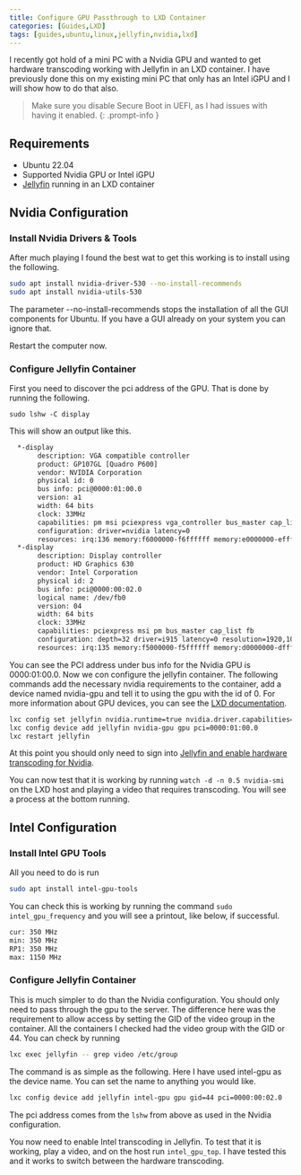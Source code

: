 ```yaml
---
title: Configure GPU Passthrough to LXD Container
categories: [Guides,LXD]
tags: [guides,ubuntu,linux,jellyfin,nvidia,lxd]
---
```


I recently got hold of a mini PC with a Nvidia GPU and wanted to get hardware transcoding working with Jellyfin in an LXD container. I have previously done this on my existing mini PC that only has an Intel iGPU and I will show how to do that also.

> Make sure you disable Secure Boot in UEFI, as I had issues with having it enabled.
{: .prompt-info }

## Requirements

- Ubuntu 22.04
- Supported Nvidia GPU or Intel iGPU
- [Jellyfin](https://jellyfin.org/) running in an LXD container

## Nvidia Configuration
### Install Nvidia Drivers & Tools

After much playing I found the best wat to get this working is to install using the following.

```bash
sudo apt install nvidia-driver-530 --no-install-recommends
sudo apt install nvidia-utils-530
```

The parameter --no-install-recommends stops the installation of all the GUI components for Ubuntu. If you have a GUI already on your system you can ignore that.

Restart the computer now.

### Configure Jellyfin Container

First you need to discover the pci address of the GPU. That is done by running the following.

`sudo lshw -C display`

This will show an output like this.

```bash
  *-display
       description: VGA compatible controller
       product: GP107GL [Quadro P600]
       vendor: NVIDIA Corporation
       physical id: 0
       bus info: pci@0000:01:00.0
       version: a1
       width: 64 bits
       clock: 33MHz
       capabilities: pm msi pciexpress vga_controller bus_master cap_list rom
       configuration: driver=nvidia latency=0
       resources: irq:136 memory:f6000000-f6ffffff memory:e0000000-efffffff memory:f0000000-f1ffffff ioport:e000(size=128) memory:c0000-dffff
  *-display
       description: Display controller
       product: HD Graphics 630
       vendor: Intel Corporation
       physical id: 2
       bus info: pci@0000:00:02.0
       logical name: /dev/fb0
       version: 04
       width: 64 bits
       clock: 33MHz
       capabilities: pciexpress msi pm bus_master cap_list fb
       configuration: depth=32 driver=i915 latency=0 resolution=1920,1080
       resources: irq:135 memory:f5000000-f5ffffff memory:d0000000-dfffffff ioport:f000(size=64)
```

You can see the PCI address under bus info for the Nvidia GPU is 0000:01:00.0. Now we con configure the jellyfin container.
The following commands add the necessary nvidia requirements to the container, add a device named nvidia-gpu and tell it to using the gpu with the id of 0.
For more information about GPU devices, you can see the [LXD documentation](https://linuxcontainers.org/lxd/docs/latest/reference/devices_gpu/).

```bash
lxc config set jellyfin nvidia.runtime=true nvidia.driver.capabilities=all
lxc config device add jellyfin nvidia-gpu gpu pci=0000:01:00.0
lxc restart jellyfin
```

At this point you should only need to sign into [Jellyfin and enable hardware transcoding for Nvidia](https://jellyfin.org/docs/general/administration/hardware-acceleration/nvidia).

You can now test that it is working by running `watch -d -n 0.5 nvidia-smi` on the LXD host and playing a video that requires transcoding. You will see a process at the bottom running.

## Intel Configuration
### Install Intel GPU Tools

All you need to do is run

```bash
sudo apt install intel-gpu-tools
```

You can check this is working by running the command `sudo intel_gpu_frequency` and you will see a printout, like below, if successful.

```bash
cur: 350 MHz
min: 350 MHz
RP1: 350 MHz
max: 1150 MHz
```

### Configure Jellyfin Container

This is much simpler to do than the Nvidia configuration. You should only need to pass through the gpu to the server. The difference here was the requirement to allow access by setting the GID of the video group in the container. All the containers I checked had the video group with the GID or 44. You can check by running

```bash
lxc exec jellyfin -- grep video /etc/group
```

The command is as simple as the following. Here I have used intel-gpu as the device name. You can set the name to anything you would like.

```bash
lxc config device add jellyfin intel-gpu gpu gid=44 pci=0000:00:02.0
```

The pci address comes from the `lshw` from above as used in the Nvidia configuration.

You now need to enable Intel transcoding in Jellyfin. To test that it is working, play a video, and on the host run `intel_gpu_top`. I have tested this and it works to switch between the hardware transcoding.
